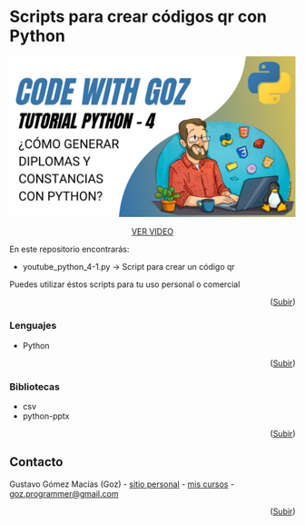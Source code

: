 <!-- ABOUT THE PROJECT -->
# Scripts para crear códigos qr con Python

[![Product Name Screen Shot][product-screenshot]](https://codewithgoz/tutorials/4)

<p align="center"><a href="https://codewithgoz/tutorials/4">VER VIDEO</a></p>

En este repositorio encontrarás:

* youtube_python_4-1.py -> Script para crear un código qr

Puedes utilizar éstos scripts para tu uso personal o comercial

<p align="right">(<a href="#top">Subir</a>)</p>

### Lenguajes

* Python

<p align="right">(<a href="#top">Subir</a>)</p>

### Bibliotecas

* csv
* python-pptx

<p align="right">(<a href="#top">Subir</a>)</p>

<!-- CONTACT -->
## Contacto

Gustavo Gómez Macías (Goz) - [sitio personal](https://gustavogm.me) - [mis cursos](https://codewithgoz.com) - goz.programmer@gmail.com

<p align="right">(<a href="#top">Subir</a>)</p>

<!-- MARKDOWN LINKS & IMAGES -->
[product-screenshot]: python4.png
